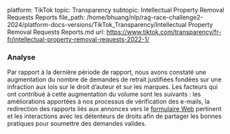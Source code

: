 platform: TikTok
topic: Transparency
subtopic: Intellectual Property Removal Requests Reports
file_path: /home/bhuang/nlp/rag-race-challenge2-2024/platform-docs-versions/TikTok_Transparency/Intellectual Property Removal Requests Reports.md
url: https://www.tiktok.com/transparency/fr-fr/intellectual-property-removal-requests-2022-1/

### **Analyse**

Par rapport à la dernière période de rapport, nous avons constaté une augmentation du nombre de demandes de retrait justifiées fondées sur une infraction aux lois sur le droit d’auteur et sur les marques. Les facteurs qui ont contribué à cette augmentation du volume sont les suivants : les améliorations apportées à nos processus de vérification des e-mails, la redirection des rapports liés aux annonces vers le [formulaire Web](https://www.tiktok.com/business/en/report) pertinent et les interactions avec les détenteurs de droits afin de partager les bonnes pratiques pour soumettre des demandes valides.